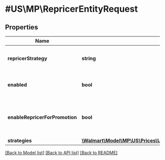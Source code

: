 # #US\MP\RepricerEntityRequest

## Properties

Name | Type | Description | Notes
------------ | ------------- | ------------- | -------------
**repricerStrategy** | **string** | Name of the Strategy Collection | [optional]
**enabled** | **bool** | Status of the Strategy Collection | [optional]
**enableRepricerForPromotion** | **bool** | Status of item on promotions to be enable on repricer | [optional]
**strategies** | [**\Walmart\Model\MP\US\Prices\UpdateStrategyRequestStrategiesInner[]**](UpdateStrategyRequestStrategiesInner.md) | Strategies | [optional]


[[Back to Model list]](../) [[Back to API list]](../../Api/US/MP) [[Back to README]](../../README.md)
